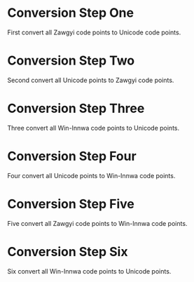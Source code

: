 # Conversion Step One
First convert all Zawgyi code points to Unicode code points.

# Conversion Step Two
Second convert all Unicode points to Zawgyi code points.

# Conversion Step Three
Three convert all Win-Innwa code points to Unicode points.

# Conversion Step Four
Four convert all Unicode points to Win-Innwa code points.

# Conversion Step Five
Five convert all Zawgyi code points to Win-Innwa code points.

# Conversion Step Six
Six convert all Win-Innwa code points to Unicode points.

